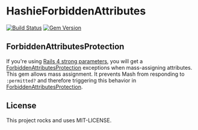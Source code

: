 # HashieForbiddenAttributes

[![Build Status](https://secure.travis-ci.org/Maxim-Filimonov/hashie-forbidden_attributes.png)](http://travis-ci.org/Maxim-Filimonov/hashie-forbidden_attributes)
[![Gem Version](https://badge.fury.io/rb/hashie-forbidden_attributes.svg)](http://badge.fury.io/rb/hashie-forbidden_attributes)

## ForbiddenAttributesProtection
If you're using [Rails 4 strong parameters](http://edgeguides.rubyonrails.org/action_controller_overview.html#strong-parameters), you will get a [ForbiddenAttributesProtection](https://github.com/rails/strong_parameters/blob/master/lib/active_model/forbidden_attributes_protection.rb) exceptions when mass-assigning attributes.
This gem allows mass assignment. It prevents Mash from responding to `:permitted?` and therefore triggering this behavior in [ForbiddenAttributesProtection](https://github.com/rails/strong_parameters/blob/master/lib/active_model/forbidden_attributes_protection.rb).

## License
This project rocks and uses MIT-LICENSE.
